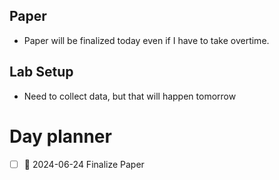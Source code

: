 
## Paper
- Paper will be finalized today even if I have to take overtime.

## Lab Setup
- Need to collect data, but that will happen tomorrow

# Day planner
- [ ] 📅 2024-06-24 Finalize Paper